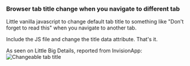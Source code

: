 ### Browser tab title change when you navigate to different tab  
Little vanilla javascript to change default tab title to something like "Don't forget to read this" when you navigate to another tab.  
  
Include the JS file and change the title data attribute. That's it.  
  
As seen on Little Big Details, reported from InvisionApp:  
![Changeable tab title](http://33.media.tumblr.com/e341e14053dfbb6ef2b90263d772bbae/tumblr_nayz0ydGYE1qea4hso1_400.gif)
